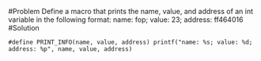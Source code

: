 #Problem
Define a macro that prints the name, value, and address of an int variable in the
following format:
name: fop; value: 23; address: ff464016
#Solution
```
#define PRINT_INFO(name, value, address) printf("name: %s; value: %d; address: %p", name, value, address)
```
